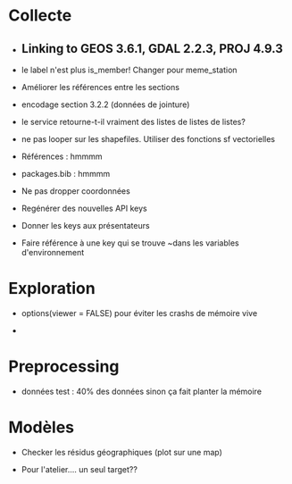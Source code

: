 # Collecte


- ## Linking to GEOS 3.6.1, GDAL 2.2.3, PROJ 4.9.3

- le label n'est plus is_member! Changer pour meme_station

- Améliorer les références entre les sections

- encodage section 3.2.2 (données de jointure)

- le service retourne-t-il vraiment des listes de listes de listes?

- ne pas looper sur les shapefiles. Utiliser des fonctions sf vectorielles

- Références : hmmmm

- packages.bib : hmmmm

- Ne pas dropper coordonnées

- Regénérer des nouvelles API keys

- Donner les keys aux présentateurs

- Faire référence à une key qui se trouve ~dans les variables d'environnement


# Exploration

- options(viewer = FALSE) pour éviter les crashs de mémoire vive

- 

# Preprocessing

- données test : 40% des données sinon ça fait planter la mémoire

# Modèles 

- Checker les résidus géographiques (plot sur une map)

- Pour l'atelier.... un seul target??